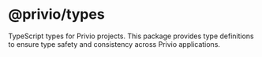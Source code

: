 # @privio/types

TypeScript types for Privio projects.
This package provides type definitions to ensure type safety and consistency across Privio applications.